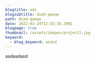 ```yaml
---
blogtitle: ads
blogsubtitle: dsad-qweqw
path: dsad-qweqw
date: 2022-01-24T12:55:38.299Z
blogpage: true
thumbnail: /assets/images/project2.jpg
keyword:
  - blog_keyword: asdsd
---
```

asdasdasd